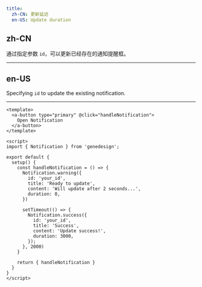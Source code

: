 ```yaml
title:
  zh-CN: 更新延迟
  en-US: Update duration
```

## zh-CN

通过指定参数 `id`，可以更新已经存在的通知提醒框。

---

## en-US

Specifying `id` to update the existing notification.

---

```vue
<template>
  <a-button type="primary" @click="handleNotification">
    Open Notification
  </a-button>
</template>

<script>
import { Notification } from 'genedesign';

export default {
  setup() {
    const handleNotification = () => {
      Notification.warning({
        id: 'your_id',
        title: 'Ready to update',
        content: 'Will update after 2 seconds...',
        duration: 0,
      })

      setTimeout(() => {
        Notification.success({
          id: 'your_id',
          title: 'Success',
          content: 'Update success!',
          duration: 3000,
        });
      }, 2000)
    }

    return { handleNotification }
  }
}
</script>
```

